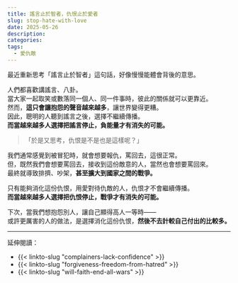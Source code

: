 ```yaml
---
title: 謠言止於智者，仇恨止於愛者
slug: stop-hate-with-love
date: 2025-05-26
description:
categories:
tags:
  - 愛仇敵
---
```


最近重新思考「謠言止於智者」這句話，好像慢慢能體會背後的意思。

人們都喜歡講謠言、八卦。\
當大家一起取笑或數落同一個人、同一件事時，彼此的關係就可以更靠近。\
然而，**這只會讓抱怨的聲音越來越多**，讓世界變得更糟。\
因此，聰明的人聽到謠言之後，選擇不繼續傳播。\
**而當越來越多人選擇把謠言停止，負能量才有消失的可能。**

> 「於是又思考，仇恨是不是也是這樣呢？」

我們通常感覺到被冒犯時，就會想要報仇，罵回去，這很正常。\
但，既然我們會想要罵回去，接收到這份敵意的人，當然也會想要罵回來。\
最終就導致排擠、吵架，**甚至擴大到國家之間的戰爭。**

只有能夠消化這份仇恨，用愛對待仇敵的人，仇恨才不會繼續傳播。\
**而當越來越多人選擇把仇恨停止，戰爭才有消失的可能。**

下次，當我們想抱怨別人，讓自己顯得高人一等時——\
或許更厲害的人的做法，是選擇消化這份仇恨，**然後不去計較自己付出的比較多。**

---

延伸閱讀：

- {{< linkto-slug "complainers-lack-confidence" >}}
- {{< linkto-slug "forgiveness-freedom-from-hatred" >}}
- {{< linkto-slug "will-faith-end-all-wars" >}}

